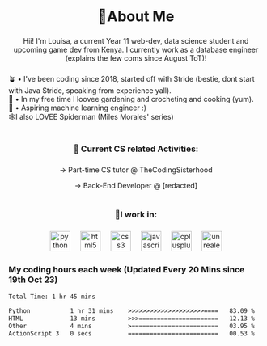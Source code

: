 <h1 align="center">🌿About Me</h1>

###

<p align="center">Hii! I'm Louisa, a current Year 11 web-dev, data science student and upcoming game dev from Kenya. I currently work as a database engineer (explains the few coms since August ToT)!</p>

###

<p align="left">🪴 • I've been coding since 2018, started off with Stride (bestie, dont start with Java Stride, speaking from experience yall).<br>🌱 • In my free time I loovee gardening and crocheting and cooking (yum).<br>🌆 • Aspiring machine learning engineer :) <br>🕸️I also LOVEE Spiderman (Miles Morales' series) </p>

###

<h1 align="left"></h1>

###

<h3 align="center">🌵 Current CS related Activities:</h3>

###

<p align="center">→ Part-time CS tutor @ TheCodingSisterhood</p>
<p align="center">→ Back-End Developer @ [redacted]</p>


###

<h1 align="left"></h1>

###

<h3 align="center">🌸I work in:</h3>

###

<div align="center">
  <img src="https://cdn.jsdelivr.net/gh/devicons/devicon/icons/python/python-original.svg" height="40" alt="python logo"  />
  <img width="12" />
  <img src="https://cdn.jsdelivr.net/gh/devicons/devicon/icons/html5/html5-original.svg" height="40" alt="html5 logo"  />
  <img width="12" />
  <img src="https://cdn.jsdelivr.net/gh/devicons/devicon/icons/css3/css3-original.svg" height="40" alt="css3 logo"  />
  <img width="12" />
  <img src="https://cdn.jsdelivr.net/gh/devicons/devicon/icons/javascript/javascript-original.svg" height="40" alt="javascript logo"  />
  <img width="12" />
  <img src="https://cdn.jsdelivr.net/gh/devicons/devicon/icons/cplusplus/cplusplus-original.svg" height="40" alt="cplusplus logo"  />
  <img width="12" />
  <img src="https://cdn.jsdelivr.net/gh/devicons/devicon/icons/unrealengine/unrealengine-original.svg" height="40" alt="unrealengine logo"  />
</div>

### My coding hours each week (Updated Every 20 Mins since 19th Oct 23)

<!--START_SECTION:waka-->

```txt
Total Time: 1 hr 45 mins

Python           1 hr 31 mins    >>>>>>>>>>>>>>>>>>>>>====   83.09 %
HTML             13 mins         >>>======================   12.13 %
Other            4 mins          >========================   03.95 %
ActionScript 3   0 secs          =========================   00.53 %
```

<!--END_SECTION:waka-->
